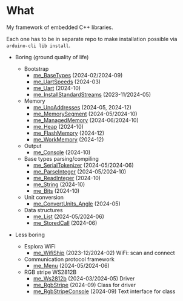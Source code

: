 # What

My framework of embedded C++ libraries.

Each one has to be in separate repo to make installation possible
via `arduino-cli lib install`.

* Boring (ground quality of life)
  * Bootstrap
    * [me_BaseTypes][me_BaseTypes] (2024-02/2024-09)
    * [me_UartSpeeds][me_UartSpeeds] (2024-03)
    * [me_Uart][me_Uart] (2024-10)
    * [me_InstallStandardStreams][me_InstallStandardStreams] (2023-11/2024-05)
  * Memory
    * [me_UnoAddresses][me_UnoAddresses] (2024-05, 2024-12)
    * [me_MemorySegment][me_MemorySegment] (2024-05/2024-10)
    * [me_ManagedMemory][me_ManagedMemory] (2024-06/2024-10)
    * [me_Heap][me_Heap] (2024-10)
    * [me_FlashMemory][me_FlashMemory] (2024-12)
    * [me_WorkMemory][me_WorkMemory] (2024-12)
  * Output
    * [me_Console][me_Console] (2024-10)
  * Base types parsing/compiling
    * [me_SerialTokenizer][me_SerialTokenizer] (2024-05/2024-06)
    * [me_ParseInteger][me_ParseInteger] (2024-05/2024-10)
    * [me_ReadInteger][me_ReadInteger] (2024-10)
    * [me_String][me_String] (2024-10)
    * [me_Bits][me_Bits] (2024-10)
  * Unit conversion
    * [me_ConvertUnits_Angle][me_ConvertUnits_Angle] (2024-05)
  * Data structures
    * [me_List][me_List] (2024-05/2024-06)
    * [me_StoredCall][me_StoredCall] (2024-06)

* Less boring
  * Esplora WiFi
    * [me_WifiShip][me_WifiShip] (2023-12/2024-02) WiFi: scan and connect
  * Communication protocol framework
    * [me_Menu][me_Menu] (2024-05/2024-06)
  * RGB stripe WS2812B
    * [me_Ws2812b][me_Ws2812b] (2024-03/2024-05) Driver
    * [me_RgbStripe][me_RgbStripe] (2024-09) Class for driver
    * [me_RgbStripeConsole][me_RgbStripeConsole] (2024-09) Text interface for class

[me_BaseTypes]: https://github.com/martin-eden/Embedded-me_BaseTypes
[me_UartSpeeds]: https://github.com/martin-eden/Embedded-me_UartSpeeds
[me_Uart]: https://github.com/martin-eden/Embedded-me_Uart
[me_InstallStandardStreams]: https://github.com/martin-eden/Embedded-me_InstallStandardStreams

[me_UnoAddresses]: https://github.com/martin-eden/Embedded-me_UnoAddresses
[me_MemorySegment]: https://github.com/martin-eden/Embedded-me_MemorySegment
[me_ManagedMemory]: https://github.com/martin-eden/Embedded-me_ManagedMemory
[me_Heap]: https://github.com/martin-eden/Embedded-me_Heap
[me_FlashMemory]: https://github.com/martin-eden/Embedded-me_FlashMemory
[me_WorkMemory]: https://github.com/martin-eden/Embedded-me_WorkMemory

[me_Console]: https://github.com/martin-eden/Embedded-me_Console

[me_SerialTokenizer]: https://github.com/martin-eden/Embedded-me_SerialTokenizer
[me_ParseInteger]: https://github.com/martin-eden/Embedded-me_ParseInteger
[me_ReadInteger]: https://github.com/martin-eden/Embedded-me_ReadInteger
[me_String]: https://github.com/martin-eden/Embedded-me_String
[me_Bits]: https://github.com/martin-eden/Embedded-me_Bits

[me_ConvertUnits_Angle]: https://github.com/martin-eden/Embedded-me_ConvertUnits_Angle

[me_StoredCall]: https://github.com/martin-eden/Embedded-me_StoredCall
[me_List]: https://github.com/martin-eden/Embedded-me_List

[me_Menu]: https://github.com/martin-eden/Embedded-me_Menu
[me_Ws2812b]: https://github.com/martin-eden/Embedded-me_Ws2812b
[me_RgbStripe]: https://github.com/martin-eden/Embedded-me_RgbStripe
[me_RgbStripeConsole]: https://github.com/martin-eden/Embedded-me_RgbStripeConsole
[me_WifiShip]: https://github.com/martin-eden/Embedded-me_WifiShip
